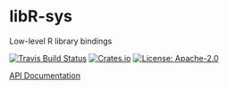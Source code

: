 # libR-sys

Low-level R library bindings

[![Travis Build Status](https://api.travis-ci.org/extendr/libR-sys.svg?branch=master)](https://travis-ci.org/extendr/libR-sys)
[![Crates.io](http://meritbadge.herokuapp.com/libR-sys)](https://crates.io/crates/ndarray)
[![License: Apache-2.0](https://img.shields.io/crates/l/rustr.svg)](#License)

[API Documentation](https://extendr.github.io/libR-sys/master/libR_sys/index.html)



